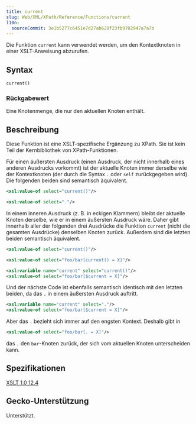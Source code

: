 ```yaml
---
title: current
slug: Web/XML/XPath/Reference/Functions/current
l10n:
  sourceCommit: 3e1b5277c6451e7d27ab628f23fb9702947a7a7b
---
```


Die Funktion `current` kann verwendet werden, um den Kontextknoten in einer XSLT-Anweisung abzurufen.

## Syntax

```plain
current()
```

### Rückgabewert

Eine Knotenmenge, die nur den aktuellen Knoten enthält.

## Beschreibung

Diese Funktion ist eine XSLT-spezifische Ergänzung zu XPath. Sie ist kein Teil der Kernbibliothek von XPath-Funktionen.

Für einen äußersten Ausdruck (einen Ausdruck, der nicht innerhalb eines anderen Ausdrucks vorkommt) ist der aktuelle Knoten immer derselbe wie der Kontextknoten (der durch die Syntax `.` oder `self` zurückgegeben wird). Die folgenden beiden sind semantisch äquivalent.

```xml
<xsl:value-of select="current()"/>
```

```xml
<xsl:value-of select="."/>
```

In einem inneren Ausdruck (z. B. in eckigen Klammern) bleibt der aktuelle Knoten derselbe, wie er in einem äußersten Ausdruck wäre. Daher gibt innerhalb aller der folgenden drei Ausdrücke die Funktion `current` (nicht die gesamten Ausdrücke) denselben Knoten zurück. Außerdem sind die letzten beiden semantisch äquivalent.

```xml
<xsl:value-of select="current()"/>
```

```xml
<xsl:value-of select="foo/bar[current() = X]"/>
```

```xml
<xsl:variable name="current" select="current()"/>
<xsl:value-of select="foo/bar[$current = X]"/>
```

Und der nächste Code ist ebenfalls semantisch identisch mit den letzten beiden, da das `.` in einem äußersten Ausdruck auftritt.

```xml
<xsl:variable name="current" select="."/>
<xsl:value-of select="foo/bar[$current = X]"/>
```

Aber das `.` bezieht sich immer auf den engsten Kontext. Deshalb gibt in

```xml
<xsl:value-of select="foo/bar[. = X]"/>
```

das `.` den `bar`-Knoten zurück, der sich vom aktuellen Knoten unterscheiden kann.

## Spezifikationen

[XSLT 1.0 12.4](https://www.w3.org/TR/1999/REC-xslt-19991116/#function-current)

## Gecko-Unterstützung

Unterstützt.

